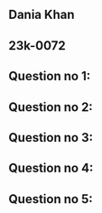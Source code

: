 ## Dania Khan
## 23k-0072
## Question no 1:

## Question no 2:
## Question no 3:
## Question no 4:
## Question no 5:

